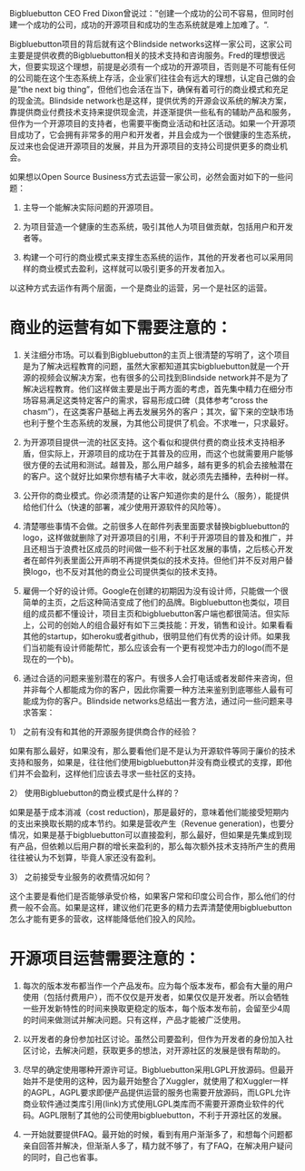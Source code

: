 Bigbluebutton CEO Fred Dixon曾说过：”创建一个成功的公司不容易，但同时创建一个成功的公司，成功的开源项目和成功的生态系统就是难上加难了。“.

Bigbluebutton项目的背后就有这个Blindside networks这样一家公司，这家公司主要是提供收费的Bigbluebutton相关的技术支持和咨询服务。Fred的理想很远大，但要实现这个理想，前提是必须有一个成功的开源项目，否则是不可能有任何的公司能在这个生态系统上存活，企业家们往往会有远大的理想，认定自己做的会是”the next big thing”，但他们也会活在当下，确保有着可行的商业模式和充足的现金流。Blindside network也是这样，提供优秀的开源会议系统的解决方案，靠提供商业付费技术支持来提供现金流，并逐渐提供一些私有的辅助产品和服务，但作为一个开源项目的支持者，也需要平衡商业活动和社区活动。如果一个开源项目成功了，它会拥有非常多的用户和开发者，并且会成为一个很健康的生态系统，反过来也会促进开源项目的发展，并且为开源项目的支持公司提供更多的商业机会。

如果想以Open Source Business方式去运营一家公司，必然会面对如下的一些问题：

1. 主导一个能解决实际问题的开源项目。

2. 为项目营造一个健康的生态系统，吸引其他人为项目做贡献，包括用户和开发者等。

3. 构建一个可行的商业模式来支撑生态系统的运作，其他的开发者也可以采用同样的商业模式去盈利，这样就可以吸引更多的开发者加入。

以这种方式去运作有两个层面，一个是商业的运营，另一个是社区的运营。

# 商业的运营有如下需要注意的：

1. 关注细分市场。可以看到Bigbluebutton的主页上很清楚的写明了，这个项目是为了解决远程教育的问题，虽然大家都知道其实bigbluebutton就是一个开源的视频会议解决方案，也有很多的公司找到Blindside network并不是为了解决远程教育。他们这样做主要是出于两方面的考虑，首先集中精力在细分市场容易满足这类特定客户的需求，容易形成口碑（具体参考“cross the chasm”），在这类客户基础上再去发展另外的客户；其次，留下来的空缺市场也利于整个生态系统的发展，为其他公司提供了机会。不求唯一，只求最好。

2. 为开源项目提供一流的社区支持。这个看似和提供付费的商业技术支持相矛盾，但实际上，开源项目的成功在于其普及的应用，而这个也就需要用户能够很方便的去试用和测试。越普及，那么用户越多，越有更多的机会去接触潜在的客户。这个就好比如果你想有橘子大丰收，就必须先去播种，去种树一样。

3. 公开你的商业模式。你必须清楚的让客户知道你卖的是什么（服务），能提供给他们什么（快速的部署，减少使用开源软件的风险等）。

4. 清楚哪些事情不会做。之前很多人在邮件列表里面要求替换bigbluebutton的logo，这样做就删除了对开源项目的引用，不利于开源项目的普及和推广，并且还相当于浪费社区成员的时间做一些不利于社区发展的事情，之后核心开发者在邮件列表里面公开声明不再提供类似的技术支持。但他们并不反对用户替换logo，也不反对其他的商业公司提供类似的技术支持。

5. 雇佣一个好的设计师。Google在创建的初期因为没有设计师，只能做一个很简单的主页，之后这种简洁变成了他们的品牌。Bigbluebutton也类似，项目组的成员都不懂设计，项目主页和bigbluebutton客户端也都很简洁。但实际上，公司的创始人的组合最好有如下三类技能：开发，销售和设计。如果看看其他的startup，如heroku或者github，很明显他们有优秀的设计师。如果我们当初能有设计师能帮忙，那么应该会有一个更有视觉冲击力的logo(而不是现在的一个b)。

6. 通过合适的问题来鉴别潜在的客户。有很多人会打电话或者发邮件来咨询，但并非每个人都能成为你的客户，因此你需要一种方法来鉴别到底哪些人最有可能成为你的客户。Blindside networks总结出一套方法，通过问一些问题来寻求答案：

1） 之前有没有和其他的开源服务提供商合作的经验？

如果有那么最好，如果没有，那么要看他们是不是认为开源软件等同于廉价的技术支持和服务，如果是，往往他们使用bigbluebutton并没有商业模式的支撑，即他们并不会盈利，这样他们应该去寻求一些社区的支持。

2） 使用Bigbluebutton的商业模式是什么样的？

如果是基于成本消减（cost reduction)，那是最好的，意味着他们能接受短期内的支出来换取长期的成本节约。如果是营收产生（Revenue generation)，也要分情况，如果是基于bigbluebutton可以直接盈利，那么最好，但如果是先集成到现有产品，但依赖以后用户群的增长来盈利的，那么每次额外技术支持所产生的费用往往被认为不划算，毕竟人家还没有盈利。

3） 之前接受专业服务的收费情况如何？

这个主要是看他们是否能够承受价格，如果客户常和印度公司合作，那么他们的付费一般不会高。如果是这样，建议他们花更多的精力去弄清楚使用bigbluebutton怎么才能有更多的营收，这样能降低他们投入的风险。

# 开源项目运营需要注意的：

1. 每次的版本发布都当作一个产品发布。应为每个版本发布，都会有大量的用户使用（包括付费用户），而不仅仅是开发者，如果仅仅是开发者。所以会牺牲一些开发新特性的时间来换取更稳定的版本，每个版本发布前，会留至少4周的时间来做测试并解决问题。只有这样，产品才能被广泛使用。

2. 以开发者的身份参加社区讨论。虽然公司要盈利，但作为开发者的身份加入社区讨论，去解决问题，获取更多的想法，对开源社区的发展是很有帮助的。

3. 尽早的确定使用哪种开源许可证。Bigbluebutton采用LGPL开放源码。但最开始并不是使用的这种，因为最开始整合了Xuggler，就使用了和Xuggler一样的AGPL，AGPL要求即便产品提供运营的服务也需要开放源码，而LGPL允许商业软件通过类库引用(link)方式使用LGPL类库而不需要开源商业软件的代码。AGPL限制了其他的公司使用bigbluebutton，不利于开源社区的发展。

4. 一开始就要提供FAQ。最开始的时候，看到有用户渐渐多了，和想每个问题都亲自回答并解决，但渐渐人多了，精力就不够了，有了FAQ，在解决用户疑问的同时，自己也省事。